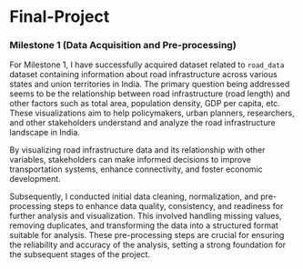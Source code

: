 # Final-Project
### Milestone 1 (Data Acquisition and Pre-processing)

For Milestone 1, I have successfully acquired dataset related to `road_data` dataset containing information about road infrastructure across various states and union territories in India. The primary question being addressed seems to be the relationship between road infrastructure (road length) and other factors such as total area, population density, GDP per capita, etc. These visualizations aim to help policymakers, urban planners, researchers, and other stakeholders understand and analyze the road infrastructure landscape in India.

By visualizing road infrastructure data and its relationship with other variables, stakeholders can make informed decisions to improve transportation systems, enhance connectivity, and foster economic development.

Subsequently, I conducted initial data cleaning, normalization, and pre-processing steps to enhance data quality, consistency, and readiness for further analysis and visualization. This involved handling missing values, removing duplicates, and transforming the data into a structured format suitable for analysis. These pre-processing steps are crucial for ensuring the reliability and accuracy of the analysis, setting a strong foundation for the subsequent stages of the project.
